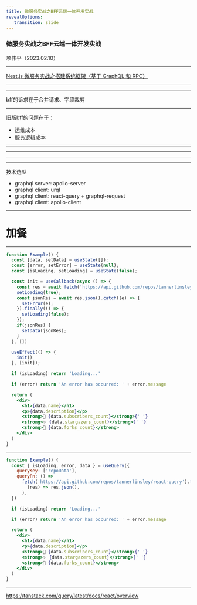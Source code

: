 ```yaml
---
title: 微服务实战之BFF云端一体开发实战
revealOptions: 
   transition: slide
---
```


### 微服务实战之BFF云端一体开发实战

项伟平（2023.02.10）

---

[Nest.js 微服务实战之搭建系统框架（基于 GraphQL 和 RPC）](https://mp.weixin.qq.com/s/UfaED72Dg-xCwhKsRyNX7Q)

---

<!-- .slide: data-background="white" data-background-image="https://keynote.brandonxiang.top/public/img/origin-architecture.png" data-background-size="contain" -->


---

bff的诉求在于合并请求、字段裁剪

---

旧版bff的问题在于：

- 运维成本
- 服务逻辑成本

---

<!-- .slide: data-background="white" data-background-image="https://keynote.brandonxiang.top/public/img/BFF-architecture.png" data-background-size="contain" -->

---

<!-- .slide: data-background="white" data-background-image="https://keynote.brandonxiang.top/public/img/origin-throught.png" data-background-size="contain" -->

---

<!-- .slide: data-background="white" data-background-image="https://keynote.brandonxiang.top/public/img/BFF-throught.png" data-background-size="contain" -->

---

技术选型

- graphql server: apollo-server
- graphql client: urql
- graphql client: react-query + graphql-request 
- graphql client: apollo-client

---

# 加餐

---
```jsx
function Example() {
  const [data, setData] = useState([]);
  const [error, setError] = useState(null);
  const [isLoading, setLoading] = useState(false);

  const init = useCallback(async () => {
    const res = await fetch('https://api.github.com/repos/tannerlinsley/react-query');
    setLoading(true);
    const jsonRes = await res.json().catch((e) => {
      setError(e);
    }).finally(() => {
      setLoading(false);
    });
    if(jsonRes) {
      setData(jsonRes);
    }
  }, [])

  useEffect(() => {
    init()
  }, [init]);

  if (isLoading) return 'Loading...'

  if (error) return 'An error has occurred: ' + error.message

  return (
    <div>
      <h1>{data.name}</h1>
      <p>{data.description}</p>
      <strong>👀 {data.subscribers_count}</strong>{' '}
      <strong>✨ {data.stargazers_count}</strong>{' '}
      <strong>🍴 {data.forks_count}</strong>
    </div>
  )
}

```


---

```jsx
function Example() {
  const { isLoading, error, data } = useQuery({
    queryKey: ['repoData'],
    queryFn: () =>
      fetch('https://api.github.com/repos/tannerlinsley/react-query').then(
        (res) => res.json(),
      ),
  })

  if (isLoading) return 'Loading...'

  if (error) return 'An error has occurred: ' + error.message

  return (
    <div>
      <h1>{data.name}</h1>
      <p>{data.description}</p>
      <strong>👀 {data.subscribers_count}</strong>{' '}
      <strong>✨ {data.stargazers_count}</strong>{' '}
      <strong>🍴 {data.forks_count}</strong>
    </div>
  )
}
```

---

https://tanstack.com/query/latest/docs/react/overview